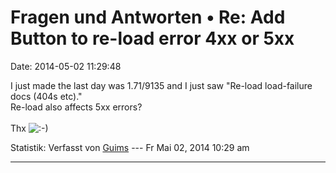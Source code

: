 Fragen und Antworten • Re: Add Button to re-load error 4xx or 5xx
=================================================================

Date: 2014-05-02 11:29:48

I just made the last day was 1.71/9135 and I just saw \"Re-load
load-failure docs (404s etc).\"\
Re-load also affects 5xx errors?\
\
Thx
![:-)](http://forum.yacy-websuche.de/images/smilies/icon_e_smile.gif "Smile")

Statistik: Verfasst von
[Guims](http://forum.yacy-websuche.de/memberlist.php?mode=viewprofile&u=8995)
--- Fr Mai 02, 2014 10:29 am

------------------------------------------------------------------------
